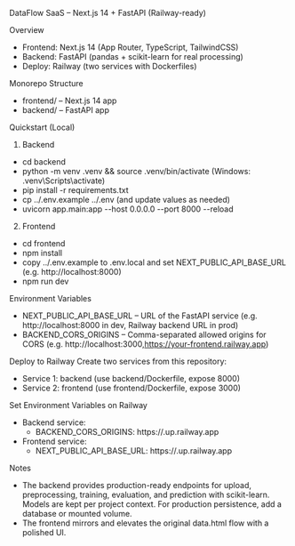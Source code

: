 DataFlow SaaS – Next.js 14 + FastAPI (Railway-ready)

Overview
- Frontend: Next.js 14 (App Router, TypeScript, TailwindCSS)
- Backend: FastAPI (pandas + scikit-learn for real processing)
- Deploy: Railway (two services with Dockerfiles)

Monorepo Structure
- frontend/ – Next.js 14 app
- backend/ – FastAPI app

Quickstart (Local)
1) Backend
- cd backend
- python -m venv .venv && source .venv/bin/activate  (Windows: .venv\\Scripts\\activate)
- pip install -r requirements.txt
- cp ../.env.example ../.env (and update values as needed)
- uvicorn app.main:app --host 0.0.0.0 --port 8000 --reload

2) Frontend
- cd frontend
- npm install
- copy ../.env.example to .env.local and set NEXT_PUBLIC_API_BASE_URL (e.g. http://localhost:8000)
- npm run dev

Environment Variables
- NEXT_PUBLIC_API_BASE_URL – URL of the FastAPI service (e.g. http://localhost:8000 in dev, Railway backend URL in prod)
- BACKEND_CORS_ORIGINS – Comma-separated allowed origins for CORS (e.g. http://localhost:3000,https://your-frontend.railway.app)

Deploy to Railway
Create two services from this repository:
- Service 1: backend (use backend/Dockerfile, expose 8000)
- Service 2: frontend (use frontend/Dockerfile, expose 3000)

Set Environment Variables on Railway
- Backend service:
  - BACKEND_CORS_ORIGINS: https://<your-frontend>.up.railway.app
- Frontend service:
  - NEXT_PUBLIC_API_BASE_URL: https://<your-backend>.up.railway.app

Notes
- The backend provides production-ready endpoints for upload, preprocessing, training, evaluation, and prediction with scikit-learn. Models are kept per project context. For production persistence, add a database or mounted volume.
- The frontend mirrors and elevates the original data.html flow with a polished UI.


